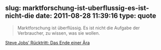 slug: marktforschung-ist-uberflussig-es-ist-nicht-die
date: 2011-08-28 11:39:16
type: quote
---

> Marktforschung ist überflüssig. Es ist nicht die Aufgabe der Verbraucher, zu wissen, was sie wollen.

[Steve Jobs’ Rücktritt: Das Ende einer Ära](http://www.faz.net/artikel/C31306/steve-jobs-ruecktritt-das-ende-einer-aera-30491586.html)
